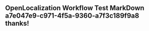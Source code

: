 <properties
ms.topic="hero-topic"
ms.test1="hero-topic"
ms.test2="test"/>

## OpenLocalization Workflow Test MarkDown a7e047e9-c971-4f5a-9360-a7f3c189f9a8 thanks!
